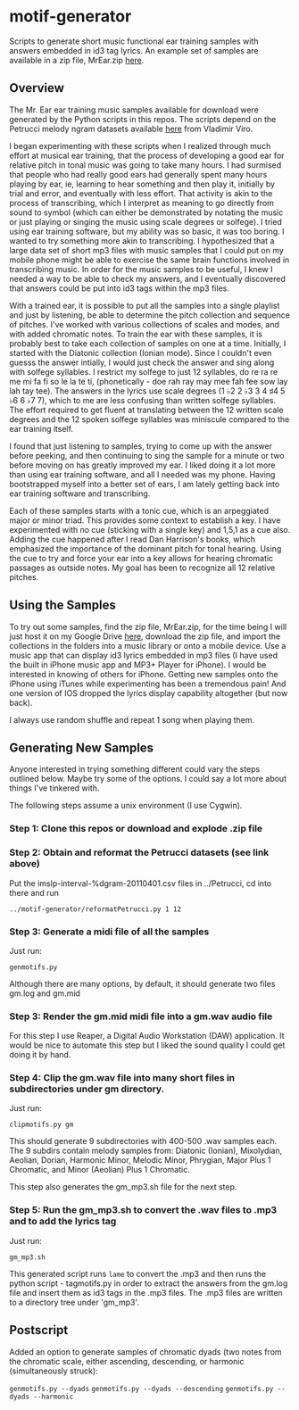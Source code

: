 # motif-generator
Scripts to generate short music functional ear training samples with answers embedded in id3 tag lyrics. An example set of samples are available in a zip file, MrEar.zip [here](https://drive.google.com/file/d/1Cz_VamZNYksHO103Yaw4znl60c0vda5j/view?usp=sharing).


## Overview

The Mr. Ear ear training music samples available for download were generated by the Python
scripts in this repos. The scripts depend on the Petrucci melody ngram datasets available
[here](http://www.peachnote.com/datasets.html) from Vladimir Viro.

I began experimenting with these scripts when I realized through much effort at
musical ear training, that the process of developing a good ear for relative pitch in
tonal music was going to take many hours. I had surmised that people who had really
good ears had generally spent many hours playing by ear, ie, learning to hear something
and then play it, initially by trial and error, and eventually with less effort. That
activity is akin to the process of transcribing, which I interpret as meaning to go directly
from sound to symbol (which can either be demonstrated by notating the music or just playing
or singing the music using scale degrees or solfege).
I tried using ear training software, but my ability was so basic, it
was too boring. I wanted to try something more akin to transcribing. I hypothesized that a large
data set of short mp3 files with music samples that I could put on my mobile phone might
be able to exercise the same brain functions involved in transcribing music.
In order for the music samples to be useful, I knew I needed a way to be able to check my
answers, and I eventually discovered that answers could be put into id3 tags within the mp3
files.

With a trained ear, it is possible to put all the samples into a single playlist and
just by listening, be able to determine the pitch collection and sequence of pitches.
I've worked with various collections of scales and modes, and with added chromatic notes.
To train the ear with these samples, it is probably best to take each collection of samples
on one at a time. Initially, I started with the Diatonic collection (Ionian mode). Since I
couldn't even guesss the answer intially, I would just check the answer and sing along
with solfege syllables. I restrict my solfege to just 12
syllables, do re ra re me mi fa fi so le la te ti,
(phonetically - doe rah ray may mee fah fee sow lay lah tay tee). The answers in the lyrics
use scale degrees (1 ♭2 2 ♭3 3 4 ♯4 5 ♭6 6 ♭7 7), which to me are less confusing than written solfege syllables.
The effort required to get fluent at
translating between the 12 written scale degrees and the 12 spoken solfege syllables was
miniscule compared to the ear training itself.

I found that just listening to samples, trying to come up with the answer before peeking, and
then continuing to sing the sample for a minute or two before moving on has greatly improved my
ear. I liked doing it a lot more than using ear training software, and all I needed was my
phone. Having bootstrapped myself into a better set of ears, I am lately
getting back into ear training software and transcribing.

Each of these samples starts with a tonic cue, which is an arpeggiated major or minor triad. This
provides some context to establish a key. I have experimented with no cue (sticking with a single key)
and 1,5,1 as a cue also. Adding the cue happened after I read Dan Harrison's books, which emphasized
the importance of the dominant pitch for tonal hearing. Using the cue to try and force your ear into
a key allows for hearing chromatic passages as outside notes. My goal has been to recognize all 12
relative pitches.

## Using the Samples

To try out some samples, find the zip file, MrEar.zip, for the time being I will just host it
on my Google Drive [here](https://drive.google.com/file/d/1Cz_VamZNYksHO103Yaw4znl60c0vda5j/view?usp=sharing),
download the zip file, and import the collections in the folders
into a music library or onto a mobile device. Use a music app that can display id3 lyrics embedded in
mp3 files (I have used the built in iPhone music app and MP3+ Player for iPhone). I would be
interested in knowing of others for iPhone. Getting new samples
onto the iPhone using iTunes while experimenting has been a tremendous pain! And one version of IOS dropped
the lyrics display capability altogether (but now back).

I always use random shuffle and repeat 1 song when playing them.

## Generating New Samples

Anyone interested in trying something different could vary the steps outlined below. Maybe try some of the
options. I could say a lot more about things I've tinkered with.

The following steps assume a unix environment (I use Cygwin).

### Step 1: Clone this repos or download and explode .zip file

### Step 2: Obtain and reformat the Petrucci datasets (see link above)

Put the imslp-interval-%dgram-20110401.csv files in ../Petrucci, cd into there and run

`../motif-generator/reformatPetrucci.py 1 12`

### Step 3: Generate a midi file of all the samples

Just run:

`genmotifs.py`

Although there are many options, by default, it should generate two files gm.log and gm.mid

### Step 3: Render the gm.mid midi file into a gm.wav audio file

For this step I use Reaper, a Digital Audio Workstation (DAW) application. It would be nice
to automate this step but I liked the sound quality I could get doing it by hand.

### Step 4: Clip the gm.wav file into many short files in subdirectories under gm directory.

Just run:

`clipmotifs.py gm`

This should generate 9 subdirectories with 400-500 .wav samples each. The 9 subdirs contain
melody samples from:
Diatonic (Ionian), Mixolydian, Aeolian, Dorian, Harmonic Minor, Melodic Minor, Phrygian,
Major Plus 1 Chromatic, and Minor (Aeolian) Plus 1 Chromatic.

This step also generates the gm_mp3.sh file for the next step.

### Step 5: Run the gm_mp3.sh to convert the .wav files to .mp3 and to add the lyrics tag

Just run:

`gm_mp3.sh`

This generated script runs `lame` to convert the .mp3 and then runs the python script - tagmotifs.py
in order to extract the answers from the gm.log file and insert them as id3 tags in the .mp3 files.
The .mp3 files are written to a directory tree under 'gm_mp3'.

## Postscript

Added an option to generate samples of chromatic dyads (two notes from the chromatic scale, either
ascending, descending, or harmonic (simultaneously struck):

`genmotifs.py --dyads`
`genmotifs.py --dyads --descending`
`genmotifs.py --dyads --harmonic`
